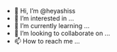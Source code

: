 - 👋 Hi, I’m @heyashiss
- 👀 I’m interested in ...
- 🌱 I’m currently learning ...
- 💞️ I’m looking to collaborate on ...
- 📫 How to reach me ...

<!---
heyashiss/heyashiss is a ✨ special ✨ repository because its `README.md` (this file) appears on your GitHub profile.
You can click the Preview link to take a look at your changes.
--->
